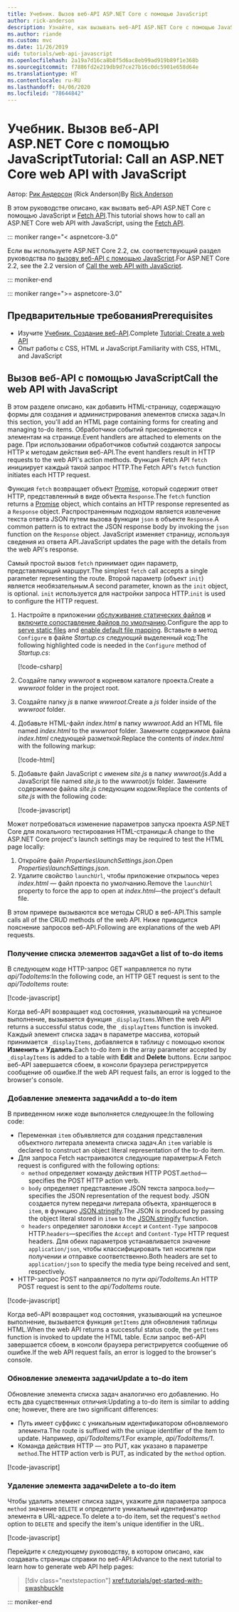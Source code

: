 ```yaml
---
title: Учебник. Вызов веб-API ASP.NET Core с помощью JavaScript
author: rick-anderson
description: Узнайте, как вызывать веб-API ASP.NET Core с помощью JavaScript.
ms.author: riande
ms.custom: mvc
ms.date: 11/26/2019
uid: tutorials/web-api-javascript
ms.openlocfilehash: 2a19a7d16ca8b8f5d6ac8eb99ad919b89f1e368b
ms.sourcegitcommit: f7886fd2e219db9d7ce27b16c0dc5901e658d64e
ms.translationtype: HT
ms.contentlocale: ru-RU
ms.lasthandoff: 04/06/2020
ms.locfileid: "78644842"
---
```

# <a name="tutorial-call-an-aspnet-core-web-api-with-javascript"></a><span data-ttu-id="80237-103">Учебник. Вызов веб-API ASP.NET Core с помощью JavaScript</span><span class="sxs-lookup"><span data-stu-id="80237-103">Tutorial: Call an ASP.NET Core web API with JavaScript</span></span>

<span data-ttu-id="80237-104">Автор: [Рик Андерсон](https://twitter.com/RickAndMSFT) (Rick Anderson)</span><span class="sxs-lookup"><span data-stu-id="80237-104">By [Rick Anderson](https://twitter.com/RickAndMSFT)</span></span>

<span data-ttu-id="80237-105">В этом руководстве описано, как вызвать веб-API ASP.NET Core с помощью JavaScript и [Fetch API](https://developer.mozilla.org/docs/Web/API/Fetch_API).</span><span class="sxs-lookup"><span data-stu-id="80237-105">This tutorial shows how to call an ASP.NET Core web API with JavaScript, using the [Fetch API](https://developer.mozilla.org/docs/Web/API/Fetch_API).</span></span>

::: moniker range="< aspnetcore-3.0"

<span data-ttu-id="80237-106">Если вы используете ASP.NET Core 2.2, см. соответствующий раздел руководства по [вызову веб-API с помощью JavaScript](xref:tutorials/first-web-api#call-the-web-api-with-javascript).</span><span class="sxs-lookup"><span data-stu-id="80237-106">For ASP.NET Core 2.2, see the 2.2 version of [Call the web API with JavaScript](xref:tutorials/first-web-api#call-the-web-api-with-javascript).</span></span>

::: moniker-end

::: moniker range=">= aspnetcore-3.0"

## <a name="prerequisites"></a><span data-ttu-id="80237-107">Предварительные требования</span><span class="sxs-lookup"><span data-stu-id="80237-107">Prerequisites</span></span>

* <span data-ttu-id="80237-108">Изучите [Учебник. Создание веб-API](xref:tutorials/first-web-api).</span><span class="sxs-lookup"><span data-stu-id="80237-108">Complete [Tutorial: Create a web API](xref:tutorials/first-web-api)</span></span>
* <span data-ttu-id="80237-109">Опыт работы с CSS, HTML и JavaScript.</span><span class="sxs-lookup"><span data-stu-id="80237-109">Familiarity with CSS, HTML, and JavaScript</span></span>

## <a name="call-the-web-api-with-javascript"></a><span data-ttu-id="80237-110">Вызов веб-API с помощью JavaScript</span><span class="sxs-lookup"><span data-stu-id="80237-110">Call the web API with JavaScript</span></span>

<span data-ttu-id="80237-111">В этом разделе описано, как добавить HTML-страницу, содержащую формы для создания и администрирования элементов списка задач.</span><span class="sxs-lookup"><span data-stu-id="80237-111">In this section, you'll add an HTML page containing forms for creating and managing to-do items.</span></span> <span data-ttu-id="80237-112">Обработчики событий присоединяются к элементам на странице.</span><span class="sxs-lookup"><span data-stu-id="80237-112">Event handlers are attached to elements on the page.</span></span> <span data-ttu-id="80237-113">При использовании обработчиков событий создаются запросы HTTP к методам действия веб-API.</span><span class="sxs-lookup"><span data-stu-id="80237-113">The event handlers result in HTTP requests to the web API's action methods.</span></span> <span data-ttu-id="80237-114">Функция Fetch API `fetch` инициирует каждый такой запрос HTTP.</span><span class="sxs-lookup"><span data-stu-id="80237-114">The Fetch API's `fetch` function initiates each HTTP request.</span></span>

<span data-ttu-id="80237-115">Функция `fetch` возвращает объект [Promise](https://developer.mozilla.org/docs/Web/JavaScript/Reference/Global_Objects/Promise), который содержит ответ HTTP, представленный в виде объекта `Response`.</span><span class="sxs-lookup"><span data-stu-id="80237-115">The `fetch` function returns a [Promise](https://developer.mozilla.org/docs/Web/JavaScript/Reference/Global_Objects/Promise) object, which contains an HTTP response represented as a `Response` object.</span></span> <span data-ttu-id="80237-116">Распространенным подходом является извлечение текста ответа JSON путем вызова функции `json` в объекте `Response`.</span><span class="sxs-lookup"><span data-stu-id="80237-116">A common pattern is to extract the JSON response body by invoking the `json` function on the `Response` object.</span></span> <span data-ttu-id="80237-117">JavaScript изменяет страницу, используя сведения из ответа API.</span><span class="sxs-lookup"><span data-stu-id="80237-117">JavaScript updates the page with the details from the web API's response.</span></span>

<span data-ttu-id="80237-118">Самый простой вызов `fetch` принимает один параметр, представляющий маршрут.</span><span class="sxs-lookup"><span data-stu-id="80237-118">The simplest `fetch` call accepts a single parameter representing the route.</span></span> <span data-ttu-id="80237-119">Второй параметр (объект `init`) является необязательным.</span><span class="sxs-lookup"><span data-stu-id="80237-119">A second parameter, known as the `init` object, is optional.</span></span> <span data-ttu-id="80237-120">`init` используется для настройки запроса HTTP.</span><span class="sxs-lookup"><span data-stu-id="80237-120">`init` is used to configure the HTTP request.</span></span>

1. <span data-ttu-id="80237-121">Настройте в приложении [обслуживание статических файлов](/dotnet/api/microsoft.aspnetcore.builder.staticfileextensions.usestaticfiles#Microsoft_AspNetCore_Builder_StaticFileExtensions_UseStaticFiles_Microsoft_AspNetCore_Builder_IApplicationBuilder_) и [включите сопоставление файлов по умолчанию](/dotnet/api/microsoft.aspnetcore.builder.defaultfilesextensions.usedefaultfiles#Microsoft_AspNetCore_Builder_DefaultFilesExtensions_UseDefaultFiles_Microsoft_AspNetCore_Builder_IApplicationBuilder_).</span><span class="sxs-lookup"><span data-stu-id="80237-121">Configure the app to [serve static files](/dotnet/api/microsoft.aspnetcore.builder.staticfileextensions.usestaticfiles#Microsoft_AspNetCore_Builder_StaticFileExtensions_UseStaticFiles_Microsoft_AspNetCore_Builder_IApplicationBuilder_) and [enable default file mapping](/dotnet/api/microsoft.aspnetcore.builder.defaultfilesextensions.usedefaultfiles#Microsoft_AspNetCore_Builder_DefaultFilesExtensions_UseDefaultFiles_Microsoft_AspNetCore_Builder_IApplicationBuilder_).</span></span> <span data-ttu-id="80237-122">Вставьте в метод `Configure` в файле *Startup.cs* следующий выделенный код:</span><span class="sxs-lookup"><span data-stu-id="80237-122">The following highlighted code is needed in the `Configure` method of *Startup.cs*:</span></span>

    [!code-csharp[](first-web-api/samples/3.0/TodoApi/StartupJavaScript.cs?highlight=8-9&name=snippet_configure)]

1. <span data-ttu-id="80237-123">Создайте папку *wwwroot* в корневом каталоге проекта.</span><span class="sxs-lookup"><span data-stu-id="80237-123">Create a *wwwroot* folder in the project root.</span></span>

1. <span data-ttu-id="80237-124">Создайте папку *js* в папке *wwwroot*.</span><span class="sxs-lookup"><span data-stu-id="80237-124">Create a *js* folder inside of the *wwwroot* folder.</span></span>

1. <span data-ttu-id="80237-125">Добавьте HTML-файл *index.html* в папку *wwwroot*.</span><span class="sxs-lookup"><span data-stu-id="80237-125">Add an HTML file named *index.html* to the *wwwroot* folder.</span></span> <span data-ttu-id="80237-126">Замените содержимое файла *index.html* следующей разметкой:</span><span class="sxs-lookup"><span data-stu-id="80237-126">Replace the contents of *index.html* with the following markup:</span></span>

    [!code-html[](first-web-api/samples/3.0/TodoApi/wwwroot/index.html)]

1. <span data-ttu-id="80237-127">Добавьте файл JavaScript с именем *site.js* в папку *wwwroot/js*.</span><span class="sxs-lookup"><span data-stu-id="80237-127">Add a JavaScript file named *site.js* to the *wwwroot/js* folder.</span></span> <span data-ttu-id="80237-128">Замените содержимое файла *site.js* следующим кодом:</span><span class="sxs-lookup"><span data-stu-id="80237-128">Replace the contents of *site.js* with the following code:</span></span>

    [!code-javascript[](first-web-api/samples/3.0/TodoApi/wwwroot/js/site.js?name=snippet_SiteJs)]

<span data-ttu-id="80237-129">Может потребоваться изменение параметров запуска проекта ASP.NET Core для локального тестирования HTML-страницы:</span><span class="sxs-lookup"><span data-stu-id="80237-129">A change to the ASP.NET Core project's launch settings may be required to test the HTML page locally:</span></span>

1. <span data-ttu-id="80237-130">Откройте файл *Properties\launchSettings.json*.</span><span class="sxs-lookup"><span data-stu-id="80237-130">Open *Properties\launchSettings.json*.</span></span>
1. <span data-ttu-id="80237-131">Удалите свойство `launchUrl`, чтобы приложение открылось через *index.html* &mdash; файл проекта по умолчанию.</span><span class="sxs-lookup"><span data-stu-id="80237-131">Remove the `launchUrl` property to force the app to open at *index.html*&mdash;the project's default file.</span></span>

<span data-ttu-id="80237-132">В этом примере вызываются все методы CRUD в веб-API.</span><span class="sxs-lookup"><span data-stu-id="80237-132">This sample calls all of the CRUD methods of the web API.</span></span> <span data-ttu-id="80237-133">Ниже приводится пояснение запросов веб-API.</span><span class="sxs-lookup"><span data-stu-id="80237-133">Following are explanations of the web API requests.</span></span>

### <a name="get-a-list-of-to-do-items"></a><span data-ttu-id="80237-134">Получение списка элементов задач</span><span class="sxs-lookup"><span data-stu-id="80237-134">Get a list of to-do items</span></span>

<span data-ttu-id="80237-135">В следующем коде HTTP-запрос GET направляется по пути *api/TodoItems*:</span><span class="sxs-lookup"><span data-stu-id="80237-135">In the following code, an HTTP GET request is sent to the *api/TodoItems* route:</span></span>

[!code-javascript[](first-web-api/samples/3.0/TodoApi/wwwroot/js/site.js?name=snippet_GetItems)]

<span data-ttu-id="80237-136">Когда веб-API возвращает код состояния, указывающий на успешное выполнение, вызывается функция `_displayItems`.</span><span class="sxs-lookup"><span data-stu-id="80237-136">When the web API returns a successful status code, the `_displayItems` function is invoked.</span></span> <span data-ttu-id="80237-137">Каждый элемент списка задач в параметре массива, который принимается `_displayItems`, добавляется в таблицу с помощью кнопок **Изменить** и **Удалить**.</span><span class="sxs-lookup"><span data-stu-id="80237-137">Each to-do item in the array parameter accepted by `_displayItems` is added to a table with **Edit** and **Delete** buttons.</span></span> <span data-ttu-id="80237-138">Если запрос веб-API завершается сбоем, в консоли браузера регистрируется сообщение об ошибке.</span><span class="sxs-lookup"><span data-stu-id="80237-138">If the web API request fails, an error is logged to the browser's console.</span></span>

### <a name="add-a-to-do-item"></a><span data-ttu-id="80237-139">Добавление элемента задачи</span><span class="sxs-lookup"><span data-stu-id="80237-139">Add a to-do item</span></span>

<span data-ttu-id="80237-140">В приведенном ниже коде выполняется следующее:</span><span class="sxs-lookup"><span data-stu-id="80237-140">In the following code:</span></span>

* <span data-ttu-id="80237-141">Переменная `item` объявляется для создания представления объектного литерала элемента списка задач.</span><span class="sxs-lookup"><span data-stu-id="80237-141">An `item` variable is declared to construct an object literal representation of the to-do item.</span></span>
* <span data-ttu-id="80237-142">Для запроса Fetch настраиваются следующие параметры:</span><span class="sxs-lookup"><span data-stu-id="80237-142">A Fetch request is configured with the following options:</span></span>
  * <span data-ttu-id="80237-143">`method` определяет команду действия HTTP POST.</span><span class="sxs-lookup"><span data-stu-id="80237-143">`method`&mdash;specifies the POST HTTP action verb.</span></span>
  * <span data-ttu-id="80237-144">`body` определяет представление JSON текста запроса.</span><span class="sxs-lookup"><span data-stu-id="80237-144">`body`&mdash;specifies the JSON representation of the request body.</span></span> <span data-ttu-id="80237-145">JSON создается путем передачи литерала объекта, хранящегося в `item`, в функцию [JSON.stringify](https://developer.mozilla.org/docs/Web/JavaScript/Reference/Global_Objects/JSON/stringify).</span><span class="sxs-lookup"><span data-stu-id="80237-145">The JSON is produced by passing the object literal stored in `item` to the [JSON.stringify](https://developer.mozilla.org/docs/Web/JavaScript/Reference/Global_Objects/JSON/stringify) function.</span></span>
  * <span data-ttu-id="80237-146">`headers` определяет заголовки `Accept` и `Content-Type` запросов HTTP.</span><span class="sxs-lookup"><span data-stu-id="80237-146">`headers`&mdash;specifies the `Accept` and `Content-Type` HTTP request headers.</span></span> <span data-ttu-id="80237-147">Для обеих параметров устанавливается значение `application/json`, чтобы классифицировать тип носителя при получении и отправке соответственно.</span><span class="sxs-lookup"><span data-stu-id="80237-147">Both headers are set to `application/json` to specify the media type being received and sent, respectively.</span></span>
* <span data-ttu-id="80237-148">HTTP-запрос POST направляется по пути *api/TodoItems*.</span><span class="sxs-lookup"><span data-stu-id="80237-148">An HTTP POST request is sent to the *api/TodoItems* route.</span></span>

[!code-javascript[](first-web-api/samples/3.0/TodoApi/wwwroot/js/site.js?name=snippet_AddItem)]

<span data-ttu-id="80237-149">Когда веб-API возвращает код состояния, указывающий на успешное выполнение, вызывается функция `getItems` для обновления таблицы HTML.</span><span class="sxs-lookup"><span data-stu-id="80237-149">When the web API returns a successful status code, the `getItems` function is invoked to update the HTML table.</span></span> <span data-ttu-id="80237-150">Если запрос веб-API завершается сбоем, в консоли браузера регистрируется сообщение об ошибке.</span><span class="sxs-lookup"><span data-stu-id="80237-150">If the web API request fails, an error is logged to the browser's console.</span></span>

### <a name="update-a-to-do-item"></a><span data-ttu-id="80237-151">Обновление элемента задачи</span><span class="sxs-lookup"><span data-stu-id="80237-151">Update a to-do item</span></span>

<span data-ttu-id="80237-152">Обновление элемента списка задач аналогично его добавлению. Но есть два существенных отличия:</span><span class="sxs-lookup"><span data-stu-id="80237-152">Updating a to-do item is similar to adding one; however, there are two significant differences:</span></span>

* <span data-ttu-id="80237-153">Путь имеет суффикс с уникальным идентификатором обновляемого элемента.</span><span class="sxs-lookup"><span data-stu-id="80237-153">The route is suffixed with the unique identifier of the item to update.</span></span> <span data-ttu-id="80237-154">Например, *api/TodoItems/1*.</span><span class="sxs-lookup"><span data-stu-id="80237-154">For example, *api/TodoItems/1*.</span></span>
* <span data-ttu-id="80237-155">Команда действия HTTP — это PUT, как указано в параметре `method`.</span><span class="sxs-lookup"><span data-stu-id="80237-155">The HTTP action verb is PUT, as indicated by the `method` option.</span></span>

[!code-javascript[](first-web-api/samples/3.0/TodoApi/wwwroot/js/site.js?name=snippet_UpdateItem)]

### <a name="delete-a-to-do-item"></a><span data-ttu-id="80237-156">Удаление элемента задачи</span><span class="sxs-lookup"><span data-stu-id="80237-156">Delete a to-do item</span></span>

<span data-ttu-id="80237-157">Чтобы удалить элемент списка задач, укажите для параметра запроса `method` значение `DELETE` и определите уникальный идентификатор элемента в URL-адресе.</span><span class="sxs-lookup"><span data-stu-id="80237-157">To delete a to-do item, set the request's `method` option to `DELETE` and specify the item's unique identifier in the URL.</span></span>

[!code-javascript[](first-web-api/samples/3.0/TodoApi/wwwroot/js/site.js?name=snippet_DeleteItem)]

<span data-ttu-id="80237-158">Перейдите к следующему руководству, в котором описано, как создавать страницы справки по веб-API:</span><span class="sxs-lookup"><span data-stu-id="80237-158">Advance to the next tutorial to learn how to generate web API help pages:</span></span>

> [!div class="nextstepaction"]
> <xref:tutorials/get-started-with-swashbuckle>

::: moniker-end
